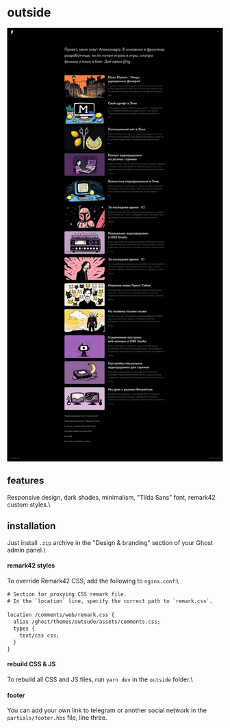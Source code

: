 # outside

![Cover](/.screenshots/cover.png)

## features

Responsive design, dark shades, minimalism, "Tilda Sans" font, remark42 custom styles.\

## installation

Just install `.zip` archive in the "Design & branding" section of your Ghost admin panel.\

#### remark42 styles

To override Remark42 CSS, add the following to `nginx.conf`:\

```
# Section for proxying CSS remark file.
# In the `location` line, specify the correct path to `remark.css`.

location /comments/web/remark.css {
  alias /ghost/themes/outsude/assets/comments.css;
  types {
    text/css css;
  }
}
```

#### rebuild CSS & JS

To rebuild all CSS and JS files, run `yarn dev` in the `outside` folder.\

#### footer

You can add your own link to telegram or another social network in the `partials/footer.hbs` file, line three.